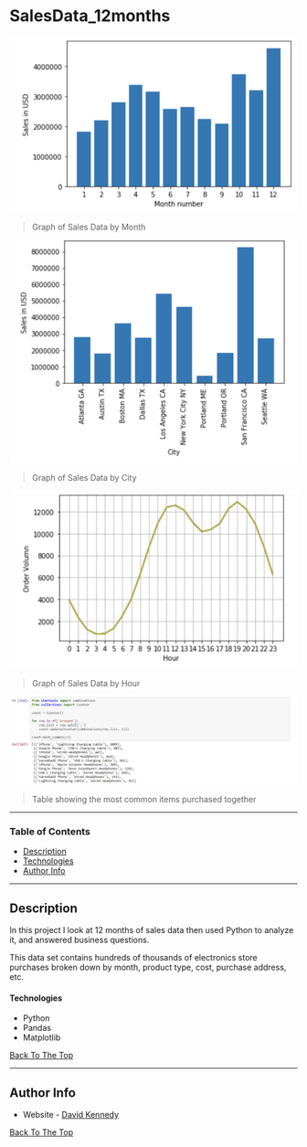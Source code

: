 # SalesData_12months



![Graph 1](https://github.com/dekennedy/SalesData_12months/blob/main/Graph%201.PNG)
> Graph of Sales Data by Month


![Graph 2](https://github.com/dekennedy/SalesData_12months/blob/main/Graph%202.PNG)
> Graph of Sales Data by City


![Graph 3](https://github.com/dekennedy/SalesData_12months/blob/main/Graph%203.PNG)
> Graph of Sales Data by Hour


![Table 1](https://github.com/dekennedy/SalesData_12months/blob/main/Table%201.PNG)
> Table showing the most common items purchased together


---

### Table of Contents

- [Description](#description)
- [Technologies](#Technologies)
- [Author Info](#author-info)

---

## Description

In this project I look at 12 months of sales data then used Python to analyze it, and answered business questions. 

This data set contains hundreds of thousands of electronics store purchases broken down by month, product type, cost, purchase address, etc. 

#### Technologies

- Python
- Pandas
- Matplotlib

[Back To The Top](#SalesData_12months)

---

## Author Info

- Website - [David Kennedy](https://linkedin.com/in/david-e-kennedy)

[Back To The Top](#SalesData_12months)

